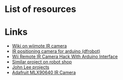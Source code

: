 # List of resources

# Links

- [Wiki on wiimote IR camera][1]
- [IR positioning camera for arduino (dfrobot)][2]
- [Wii Remote IR Camera Hack With Arduino Interface][3]
- [Similar project on robot shop][4]
- [John Lee projects][5]
- [Adafruit MLX90640 IR Camera][6]

[1]: http://wiibrew.org/wiki/Wiimote#IR_Camera
[2]: https://www.dfrobot.com/product-1088.html
[3]: https://www.instructables.com/Wii-Remote-IR-Camera-Hack/
[4]: https://www.robotshop.com/community/forum/t/wii-ir-camera-as-standalone-sensor/12901
[5]: http://johnnylee.net/projects/wii/
[6]: https://www.mouser.fr/ProductDetail/Adafruit/4469?qs=xZ%2FP%252Ba9zWqYq9GUIDyyycw%3D%3D